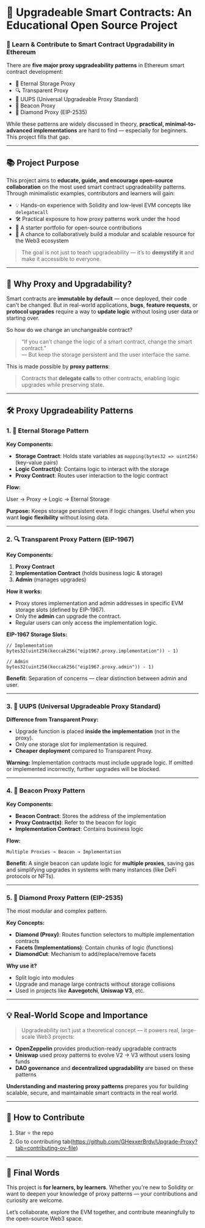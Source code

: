 
# 🧠 Upgradeable Smart Contracts: An Educational Open Source Project

### 🚀 Learn & Contribute to Smart Contract Upgradability in Ethereum

There are **five major proxy upgradeability patterns** in Ethereum smart contract development:

- 🧱 Eternal Storage Proxy  
- 🔍 Transparent Proxy  
- 🔄 UUPS (Universal Upgradeable Proxy Standard)  
- 🗼 Beacon Proxy  
- 💎 Diamond Proxy (EIP-2535)  

While these patterns are widely discussed in theory, **practical, minimal-to-advanced implementations** are hard to find — especially for beginners. This project fills that gap.

---

## 📚 Project Purpose

This project aims to **educate, guide, and encourage open-source collaboration** on the most used smart contract upgradeability patterns. Through minimalistic examples, contributors and learners will gain:

- 💡 Hands-on experience with Solidity and low-level EVM concepts like `delegatecall`  
- 🛠️ Practical exposure to how proxy patterns work under the hood  
- 📁 A starter portfolio for open-source contributions  
- 🤝 A chance to collaboratively build a modular and scalable resource for the Web3 ecosystem  

> The goal is not just to teach upgradeability — it’s to **demystify it** and make it accessible to everyone.

---

## 🧩 Why Proxy and Upgradability?

Smart contracts are **immutable by default** — once deployed, their code can't be changed. But in real-world applications, **bugs**, **feature requests**, or **protocol upgrades** require a way to **update logic** without losing user data or starting over.

So how do we change an unchangeable contract?

> “If you can’t change the logic of a smart contract, change the smart contract.”  
> — But keep the storage persistent and the user interface the same.

This is made possible by **proxy patterns**:  
> Contracts that **delegate calls** to other contracts, enabling logic upgrades while preserving state.

---

## 🛠️ Proxy Upgradeability Patterns

### 1. 🧱 Eternal Storage Pattern

**Key Components:**

- **Storage Contract**: Holds state variables as `mapping(bytes32 => uint256)` (key-value pairs)  
- **Logic Contract(s)**: Contains logic to interact with the storage  
- **Proxy Contract**: Routes user interaction to the logic contract  

**Flow:**



User → Proxy → Logic → Eternal Storage



**Purpose:** Keeps storage persistent even if logic changes. Useful when you want **logic flexibility** without losing data.

---

### 2. 🔍 Transparent Proxy Pattern (EIP-1967)

**Key Components:**

1. **Proxy Contract**  
2. **Implementation Contract** (holds business logic & storage)  
3. **Admin** (manages upgrades)  

**How it works:**

- Proxy stores implementation and admin addresses in specific EVM storage slots (defined by EIP-1967).  
- Only the **admin** can upgrade the contract.  
- Regular users can only access the implementation logic.

**EIP-1967 Storage Slots:**

```solidity
// Implementation
bytes32(uint256(keccak256("eip1967.proxy.implementation")) - 1)

// Admin
bytes32(uint256(keccak256("eip1967.proxy.admin")) - 1)
```

**Benefit:** Separation of concerns — clear distinction between admin and user.

---

### 3. 🔄 UUPS (Universal Upgradeable Proxy Standard)

**Difference from Transparent Proxy:**

* Upgrade function is placed **inside the implementation** (not in the proxy).
* Only one storage slot for implementation is required.
* **Cheaper deployment** compared to Transparent Proxy.

**Warning:** Implementation contracts must include upgrade logic. If omitted or implemented incorrectly, further upgrades will be blocked.

---

### 4. 🗼 Beacon Proxy Pattern

**Key Components:**

* **Beacon Contract**: Stores the address of the implementation
* **Proxy Contract(s)**: Refer to the beacon for logic
* **Implementation Contract**: Contains business logic

**Flow:**

```
Multiple Proxies → Beacon → Implementation
```

**Benefit:** A single beacon can update logic for **multiple proxies**, saving gas and simplifying upgrades in systems with many instances (like DeFi protocols or NFTs).

---

### 5. 💎 Diamond Proxy Pattern (EIP-2535)

The most modular and complex pattern.

**Key Concepts:**

* **Diamond (Proxy)**: Routes function selectors to multiple implementation contracts
* **Facets (Implementations)**: Contain chunks of logic (functions)
* **DiamondCut**: Mechanism to add/replace/remove facets

**Why use it?**

* Split logic into modules
* Upgrade and manage large contracts without storage collisions
* Used in projects like **Aavegotchi**, **Uniswap V3**, etc.

---

## 💡 Real-World Scope and Importance

> Upgradeability isn’t just a theoretical concept — it powers real, large-scale Web3 projects:

* **OpenZeppelin** provides production-ready upgradable contracts
* **Uniswap** used proxy patterns to evolve V2 → V3 without users losing funds
* **DAO governance** and **decentralized upgradability** are based on these patterns

**Understanding and mastering proxy patterns** prepares you for building scalable, secure, and maintainable smart contracts in the real world.

---

## 👥 How to Contribute

1. Star ⭐ the repo
2. Go to contributing tab(https://github.com/GHexxerBrdv/Upgrade-Proxy?tab=contributing-ov-file)

---

## 🙌 Final Words

This project is **for learners, by learners**. Whether you're new to Solidity or want to deepen your knowledge of proxy patterns — your contributions and curiosity are welcome.

Let’s collaborate, explore the EVM together, and contribute meaningfully to the open-source Web3 space.


